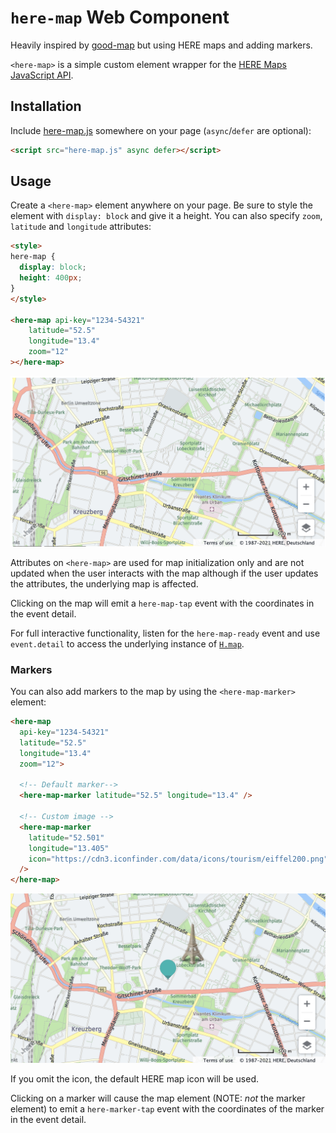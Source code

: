 # `here-map` Web Component

Heavily inspired by [good-map](https://github.com/keanulee/good-map) but using HERE maps and adding markers.

`<here-map>` is a simple custom element wrapper for the [HERE Maps JavaScript API](https://developer.here.com/develop/javascript-api).

## Installation

Include [here-map.js](here-map.js) somewhere on your page (`async`/`defer` are optional):

```html
<script src="here-map.js" async defer></script>
```

## Usage

Create a `<here-map>` element anywhere on your page. Be sure to style the element with `display: block` and give it a height. You can also specify `zoom`, `latitude` and `longitude` attributes:

```html
<style>
here-map {
  display: block;
  height: 400px;
}
</style>

<here-map api-key="1234-54321"
    latitude="52.5"
    longitude="13.4"
    zoom="12"
></here-map>
```

![Demo Map of Berlin](demo/example.png)

Attributes on `<here-map>` are used for map initialization only and are not updated when the user interacts with the map although if the user updates the attributes, the underlying map is affected.

Clicking on the map will emit a `here-map-tap` event with the coordinates in the event detail.

For full interactive functionality, listen for the `here-map-ready` event and use  `event.detail` to access the underlying instance of [`H.map`](https://developer.here.com/documentation/maps/3.1.3.0/dev_guide/topics_api/h-map.html).

### Markers

You can also add markers to the map by using the `<here-map-marker>` element:

```html
<here-map
  api-key="1234-54321"
  latitude="52.5"
  longitude="13.4"
  zoom="12">

  <!-- Default marker-->
  <here-map-marker latitude="52.5" longitude="13.4" />

  <!-- Custom image -->
  <here-map-marker
    latitude="52.501"
    longitude="13.405"
    icon="https://cdn3.iconfinder.com/data/icons/tourism/eiffel200.png"
  />
</here-map>
```

![Demo Map of Berlin with the Eiffel Tower](demo/example-marker.png)

If you omit the icon, the default HERE map icon will be used.

Clicking on a marker will cause the map element (NOTE: *not* the marker element) to emit a `here-marker-tap` event with the coordinates of the marker in the event detail.
